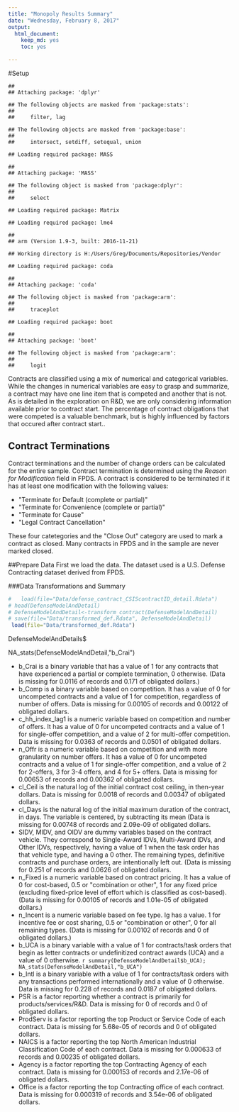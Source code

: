 ```yaml
---
title: "Monopoly Results Summary"
date: "Wednesday, February 8, 2017"
output: 
  html_document: 
    keep_md: yes
    toc: yes

---
```


#Setup

```
## 
## Attaching package: 'dplyr'
```

```
## The following objects are masked from 'package:stats':
## 
##     filter, lag
```

```
## The following objects are masked from 'package:base':
## 
##     intersect, setdiff, setequal, union
```

```
## Loading required package: MASS
```

```
## 
## Attaching package: 'MASS'
```

```
## The following object is masked from 'package:dplyr':
## 
##     select
```

```
## Loading required package: Matrix
```

```
## Loading required package: lme4
```

```
## 
## arm (Version 1.9-3, built: 2016-11-21)
```

```
## Working directory is H:/Users/Greg/Documents/Repositories/Vendor
```

```
## Loading required package: coda
```

```
## 
## Attaching package: 'coda'
```

```
## The following object is masked from 'package:arm':
## 
##     traceplot
```

```
## Loading required package: boot
```

```
## 
## Attaching package: 'boot'
```

```
## The following object is masked from 'package:arm':
## 
##     logit
```


Contracts are classified using a mix of numerical and categorical variables. While the changes in numerical variables are easy to grasp and summarize, a contract may have one line item that is competed and another that is not. As is detailed in the exploration on R&D, we are only considering information available prior to contract start. The percentage of contract obligations that were competed is a valuable benchmark, but is highly influenced by factors that occured after contract start..

## Contract Terminations

Contract terminations and the number of change orders can be calculated for the entire sample.  Contract termination is determined using the *Reason for Modification* field in FPDS.  A contract is considered to be terminated if it has at least one modification with the following values:

* "Terminate for Default (complete or partial)"
* "Terminate for Convenience (complete or partial)"
* "Terminate for Cause"
* "Legal Contract Cancellation"

These four catetegories and the "Close Out" category are used to mark a contract as closed.  Many contracts in FPDS and in the sample are never marked closed.  


##Prepare Data
First we load the data. The dataset used is a U.S. Defense Contracting dataset derived from   FPDS.


###Data Transformations and Summary




```r
#   load(file="Data/defense_contract_CSIScontractID_detail.Rdata")
# head(DefenseModelAndDetail)
# DefenseModelAndDetail<-transform_contract(DefenseModelAndDetail)
# save(file="Data/transformed_def.Rdata", DefenseModelAndDetail)
 load(file="Data/transformed_def.Rdata")
```


DefenseModelAndDetails$


NA_stats(DefenseModelAndDetail,"b_Crai")

* b_Crai is a binary variable that has a value of 1 for any contracts that have experienced a partial or complete termination, 0 otherwise. (Data is missing for 0.0116 of records and 0.171 of obligated dollars.)
* b_Comp is a binary variable based on competition. It has a value of 0 for uncompeted contracts and a value of 1 for competition, regardless of number of offers. Data is missing for 0.00105 of records and 0.00122 of obligated dollars.
* c_hh_index_lag1 is a numeric variable based on competition and number of offers. It has a value of 0 for uncompeted contracts and a value of 1 for single-offer competition, and a value of 2 for multi-offer competition. Data is missing for 0.0363 of records and 0.0501 of obligated dollars.
* n_Offr is a numeric variable based on competition and with more granularity on number offers. It has a value of 0 for uncompeted contracts and a value of 1 for single-offer competition, and a value of 2 for 2-offers, 3 for 3-4 offers, and 4 for 5+ offers. Data is missing for 0.00653 of records and 0.00362 of obligated dollars.
* cl_Ceil is the natural log of the initial contract cost ceiling, in then-year dollars. Data is missing for 0.0018 of records and 0.00347 of obligated dollars.
* cl_Days is the natural log of the initial maximum duration of the contract, in days. The variable is centered, by subtracting its mean (Data is missing for 0.00748 of records and 2.09e-09 of obligated dollars. 
* SIDV, MIDV, and OIDV are dummy variables based on the contract vehicle. They correspond to Single-Award IDVs, Multi-Award IDVs, and Other IDVs, respectively, having a value of 1 when the task order has that vehicle type, and having a 0 other. The remaining types, definitive contracts and purchase orders, are intentionally left out. (Data is missing for 0.251 of records and 0.0626 of obligated dollars.
* n_Fixed is a numeric variable based on contract pricing. It has a value of 0 for cost-based, 0.5 or "combination or other", 1 for any fixed price (excluding fixed-price level of effort which is classified as cost-based). (Data is missing for 0.00105 of records and 1.01e-05 of obligated dollars.)
* n_Incent is a numeric variable based on fee type. Ig has a value. 1 for incentive fee or cost sharing, 0.5 or "combination or other", 0 for all remaining types. (Data is missing for 0.00102 of records and 0 of obligated dollars.)
* b_UCA is a binary variable with a value of 1 for contracts/task orders that begin as letter contracts or undefinitized contract awards (UCA) and a value of 0 otherwise. `r
summary(DefenseModelAndDetail$b_UCA);
NA_stats(DefenseModelAndDetail,"b_UCA")`
* b_Intl is a binary variable with a value of 1 for contracts/task orders with any transactions performed internationally and a value of 0 otherwise. Data is missing for 0.228 of records and 0.0187 of obligated dollars.
* PSR is a factor reporting whether a contract is primarily for products/services/R&D. 
Data is missing for 0 of records and 0 of obligated dollars.
* ProdServ is a factor reporting the top Product or Service Code of each contract. 
Data is missing for 5.68e-05 of records and 0 of obligated dollars.
* NAICS is a factor reporting the top North American Industrial Classification Code of each contract. 
Data is missing for 0.000633 of records and 0.00235 of obligated dollars.
* Agency is a factor reporting the top Contracting Agency of each contract. 
Data is missing for 0.000153 of records and 2.17e-06 of obligated dollars.
* Office is a factor reporting the top Contracting office of each contract. 
Data is missing for 0.000319 of records and 3.54e-06 of obligated dollars.

